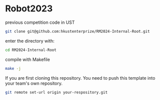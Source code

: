# Robot2023
previous competition code in UST
``` bash
git clone git@github.com:hkustenterprize/RM2024-Internal-Root.git
```

enter the directory with:

``` bash
cd RM2024-Internal-Root
```

compile with Makefile

``` bash
make -j
```

If you are first cloning this repository. You need to push this template into your team's own repository.

```bash
git remote set-url origin your-respository.git
```